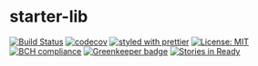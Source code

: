 # starter-lib

[![Build Status](https://travis-ci.org/atelljohannsmothers/starter-lib.svg?branch=master)](https://travis-ci.org/atelljohannsmothers/starter-lib)
[![codecov](https://codecov.io/gh/atelljohannsmothers/starter-lib/branch/master/graph/badge.svg)](https://codecov.io/gh/atelljohannsmothers/starter-lib)
[![styled with prettier](https://img.shields.io/badge/styled_with-prettier-ff69b4.svg)](https://github.com/prettier/prettier)
[![License: MIT](https://img.shields.io/github/license/atelljohannsmothers/starter-lib.svg)](https://opensource.org/licenses/MIT)
[![BCH compliance](https://bettercodehub.com/edge/badge/atelljohannsmothers/starter-lib?branch=master)](https://bettercodehub.com/)
[![Greenkeeper badge](https://badges.greenkeeper.io/atelljohannsmothers/starter-lib.svg)](https://greenkeeper.io/)
[![Stories in Ready](https://badge.waffle.io/atelljohannsmothers/starter-lib.png?label=ready&title=Ready)](https://waffle.io/atelljohannsmothers/starter-lib?utm_source=badge)
